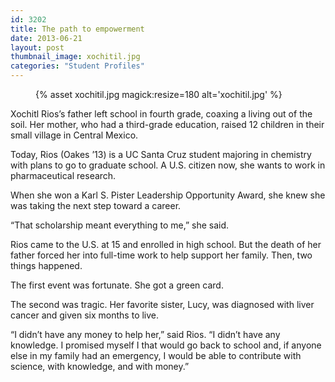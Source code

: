 ```yaml
---
id: 3202
title: The path to empowerment
date: 2013-06-21
layout: post
thumbnail_image: xochitil.jpg
categories: "Student Profiles"
---
```

<figure class="inline-image right">
{% asset xochitil.jpg magick:resize=180 alt='xochitil.jpg' %}
<figcaption></figcaption></figure>

Xochitl Rios&#8217;s father left school in fourth grade, coaxing a living out of the soil. Her mother, who had a third-grade education, raised 12 children in their small village in Central Mexico.

Today, Rios (Oakes &#8217;13) is a UC Santa Cruz student majoring in chemistry with plans to go to graduate school. A U.S. citizen now, she wants to work in pharmaceutical research.

When she won a Karl S. Pister Leadership Opportunity Award, she knew she was taking the next step toward a career.

&#8220;That scholarship meant everything to me,&#8221; she said.

Rios came to the U.S. at 15 and enrolled in high school. But the death of her father forced her into full-time work to help support her family. Then, two things happened.

The first event was fortunate. She got a green card.

The second was tragic. Her favorite sister, Lucy, was diagnosed with liver cancer and given six months to live.

&#8220;I didn&#8217;t have any money to help her,&#8221; said Rios. &#8220;I didn&#8217;t have any knowledge. I promised myself I that would go back to school and, if anyone else in my family had an emergency, I would be able to contribute with science, with knowledge, and with money.&#8221;
